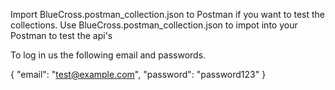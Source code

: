 Import BlueCross.postman_collection.json to Postman if you want to test the collections.
Use BlueCross.postman_collection.json to impot into your Postman to test the api's

To log in us the following email and passwords.

{
"email": "test@example.com",
"password": "password123"
}
